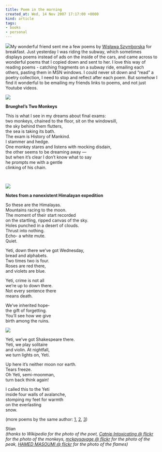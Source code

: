 ```yaml
---
title: Poem in the morning
created_at: Wed, 14 Nov 2007 17:17:00 +0000
kind: article
tags:
- books
- personal
---
```


![](http://upload.wikimedia.org/wikipedia/commons/thumb/3/3f/Szymborska.jpg/260px-Szymborska.jpg)My
wonderful friend sent me a few poems by [Wisława
Szymborska](http://en.wikipedia.org/wiki/Wislawa_Szymborska) for
breakfast. Just yesterday I was riding the subway, which sometimes
displays poems instead of ads on the inside of the cars, and came across
to wonderful poems that I copied down and sent to her. I love this way
of reading poems - catching fragments on a subway ride, emailing each
others, pasting them in MSN windows. I could never sit down and “read” a
poetry collection, I need to stop and reflect after each poem. But
somehow I find it wonderful to be emailing my friends links to poems,
and not just Youtube videos.

**![](http://farm1.static.flickr.com/112/294622423_e14170f41c_m.jpg)**

**Brueghel’s Two Monkeys**

This is what I see in my dreams about final exams:\
 two monkeys, chained to the floor, sit on the windowsill,\
 the sky behind them flutters,\
 the sea is taking its bath.\
 The exam is History of Mankind.\
 I stammer and hedge.\
 One monkey stares and listens with mocking disdain,\
 the other seems to be dreaming away —\
 but when it’s clear I don’t know what to say\
 he prompts me with a gentle\
 clinking of his chain.

 

**![](http://farm1.static.flickr.com/206/499173450_3f289c0455_m.jpg)**

**Notes from a nonexistent Himalayan expedition**

So these are the Himalayas.\
 Mountains racing to the moon.\
 The moment of their start recorded\
 on the startling, ripped canvas of the sky.\
 Holes punched in a desert of clouds.\
 Thrust into nothing.\
 Echo- a white mute.\
 Quiet.

Yeti, down there we’ve got Wednesday,\
 bread and alphabets.\
 Two times two is four.\
 Roses are red there,\
 and violets are blue.

Yeti, crime is not all\
 we’re up to down there.\
 Not every sentence there\
 means death.

We’ve inherited hope-\
 the gift of forgetting.\
 You’ll see how we give\
 birth among the ruins.

![](http://farm1.static.flickr.com/226/494768531_32ff2395fa_m.jpg)

Yeti, we’ve got Shakespeare there.\
 Yeti, we play solitaire\
 and violin. At nightfall,\
 we turn lights on, Yeti.

Up here it’s neither moon nor earth.\
 Tears freeze.\
 Oh Yeti, semi-moonman,\
 turn back think again!

I called this to the Yeti\
 inside four walls of avalanche,\
 stomping my feet for warmth\
 on the everlasting\
 snow.

(more poems by the same author: [1](http://www.polishworld.com/wsz/),
[2](http://www.mission.net/poland/warsaw/literature/poems/cat.htm),
[3](http://www.blesok.com.mk/tekst.asp?lang=eng&tekst=428))

Stian\
 *(thanks to Wikipedia for the photo of the poet, [Catnip Intoxicating @
flickr](http://flickr.com/photos/davidskitten/) for the photo of the
monkeys, [mckaysavage @ flickr](http://flickr.com/photos/mckaysavage/)
for the photo of the peak, [HAMED MASOUMI @
flickr](http://flickr.com/photos/hamedmasoumi/) for the photo of the
flames)*
